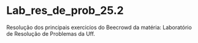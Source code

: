 # Lab_res_de_prob_25.2
Resolução dos principais exercicíos do Beecrowd da matéria: Laboratório de Resolução de Problemas da Uff. 
